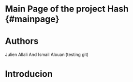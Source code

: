 Main Page of the project Hash {#mainpage}
=============================

Authors
=======
Julien Allali And Ismail Alouani(testing git)

Introducion
===========
